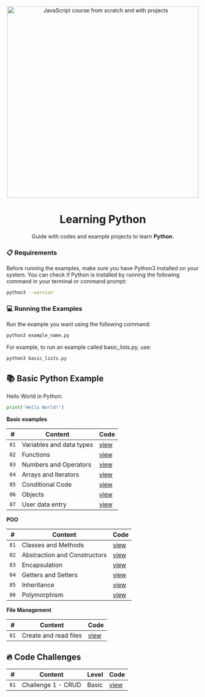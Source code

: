 <div align="center">

<img alt="JavaScript course from scratch and with projects" src="https://res.cloudinary.com/dozvvpar9/image/upload/v1723145532/python-course/course-cover-python.jpg" width="500" />

# Learning Python

Guide with codes and example projects to learn **Python**.
</div>

### 📋 Requirements
Before running the examples, make sure you have Python3 installed on your system. You can check if Python is installed by running the following command in your terminal or command prompt:

```bash
python3 --version
```
### 💻 Running the Examples
Run the example you want using the following command:

```bash
python3 example_name.py
```
For example, to run an example called basic_lists.py, use:

```bash
python3 basic_lists.py
```
## 📚 Basic Python Example
Hello World in Python:

```python
print('Hello World!')
```
**Basic examples**

| # | Content | Code |
| --- | --- | --- |
| `01` | Variables and data types | [view](examples/variables.py) |
| `02` | Functions | [view](examples/functions.py) |
| `03` | Numbers and Operators | [view](examples/numbers_operators.py) |
| `04` | Arrays and Iterators | [view](examples/arrays_iterators.py) |
| `05` | Conditional Code | [view](examples/control_structures.py) |
| `06` | Objects | [view](examples/objects.py) |
| `07` | User data entry | [view](examples/data_entry.py) |

**POO**

| # | Content | Code |
| --- | --- | --- |
| `01` | Classes and Methods | [view](examples/class_and_methods.py) |
| `02` | Abstraction and Constructors | [view](examples/abstraction_constructors.py) |
| `03` | Encapsulation | [view](examples/encapsulation.py) |
| `04` | Getters and Setters | [view](examples/getters_and_setters.py) |
| `05` | Inheritance | [view](examples/inheritance.py) |
| `06` | Polymorphism | [view](examples/polymorphism.py) |

**File Management**

| # | Content | Code |
| --- | --- | --- |
| `01` | Create and read files | [view](examples/file_management.py) |

## 🔥 Code Challenges

| # | Content | Level | Code
| --- | --- | --- | --- |
| `01` | Challenge 1 - CRUD | Basic | [view](projects/) |

